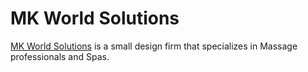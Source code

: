 # MK World Solutions

[MK World Solutions](www.mkworldsolutions.com) is a small design firm that specializes in Massage professionals and Spas. 
